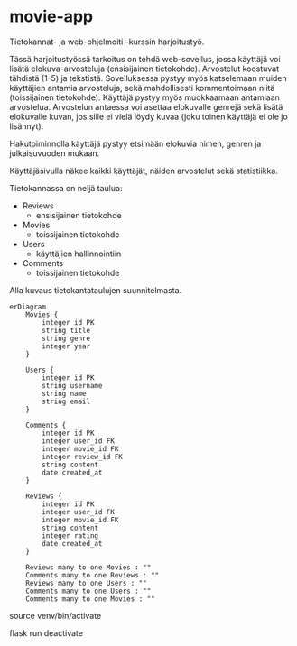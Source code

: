 # movie-app

Tietokannat- ja web-ohjelmoiti -kurssin harjoitustyö.

Tässä harjoitustyössä tarkoitus on tehdä web-sovellus, jossa käyttäjä voi lisätä elokuva-arvosteluja (ensisijainen tietokohde). Arvostelut koostuvat tähdistä (1-5) ja tekstistä. Sovelluksessa pystyy myös katselemaan muiden käyttäjien antamia arvosteluja, sekä mahdollisesti kommentoimaan niitä (toissijainen tietokohde). Käyttäjä pystyy myös muokkaamaan antamiaan arvostelua. Arvostelun antaessa voi asettaa elokuvalle genrejä sekä lisätä elokuvalle kuvan, jos sille ei vielä löydy kuvaa (joku toinen käyttäjä ei ole jo lisännyt).  

Hakutoiminnolla käyttäjä pystyy etsimään elokuvia nimen, genren ja julkaisuvuoden mukaan. 

Käyttäjäsivulla näkee kaikki käyttäjät, näiden arvostelut sekä statistiikka.

Tietokannassa on neljä taulua:

- Reviews
    - ensisijainen tietokohde
- Movies
    - toissijainen tietokohde
- Users
    - käyttäjien hallinnointiin
- Comments
    - toissijainen tietokohde

Alla kuvaus tietokantataulujen suunnitelmasta.

```mermaid
erDiagram
    Movies {
        integer id PK
        string title
        string genre
        integer year
    }
    
    Users {
        integer id PK
        string username
        string name
        string email
    }

    Comments {
        integer id PK
        integer user_id FK
        integer movie_id FK
        integer review_id FK
        string content
        date created_at
    }

    Reviews {
        integer id PK
        integer user_id FK
        integer movie_id FK
        string content
        integer rating
        date created_at
    }

    Reviews many to one Movies : ""
    Comments many to one Reviews : ""
    Reviews many to one Users : ""
    Comments many to one Users : ""
    Comments many to one Movies : ""

```




source venv/bin/activate

flask run
deactivate